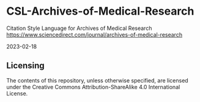 # CSL-Archives-of-Medical-Research

Citation Style Language for Archives of Medical Research
https://www.sciencedirect.com/journal/archives-of-medical-research

2023-02-18

## Licensing
The contents of this repository, unless otherwise specified, are licensed under the Creative Commons Attribution-ShareAlike 4.0 International License.
